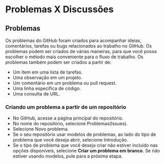 # Problemas X Discussões


## Problemas

Os problemas do GitHub foram criados para acompanhar ideias, comentários, tarefas ou bugs relacionados ao trabalho no GitHub. Os problemas podem ser criados de várias maneiras, para que você possa escolher o método mais conveniente para o fluxo de trabalho. Os problemas também podem ser criados a partir de:

* Um item em uma lista de tarefas.
* Uma observação em um projeto.
* Um comentário em um problema ou pull request.
* Uma linha específica de código.
* Uma consulta de URL.

### Criando um problema a partir de um repositório

* No GitHub, acesse a página principal do repositório.
* No nome do repositório, selecione Problemas(Issues).
* Selecione Novo problema.
* Se o seu repositório usar modelos de problemas, ao lado do tipo de problema que você deseja abrir, selecione Introdução.
* Se o tipo de problema que você deseja criar não estiver incluído nas opções disponíveis, selecione **Criar um problema em branco**. Se não estiver usando modelos, pule para a próxima etapa.

